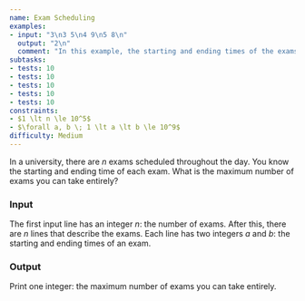 ```yaml
---
name: Exam Scheduling
examples:
- input: "3\n3 5\n4 9\n5 8\n"
  output: "2\n"
  comment: "In this example, the starting and ending times of the exams are:\n```\n3 5\n4 9\n5 8\n```\nYou can take the first and third exams entirely, as they do not overlap. The first exam is from 3 to 5, and the third exam is from 5 to 8. Thus, the maximum number of exams you can take entirely is 2.\n"
subtasks:
- tests: 10
- tests: 10
- tests: 10
- tests: 10
- tests: 10
constraints:
- $1 \lt n \le 10^5$
- $\forall a, b \; 1 \lt a \lt b \le 10^9$
difficulty: Medium
---
```


In a university, there are $n$ exams scheduled throughout the day. You know the starting and ending time of each exam. What is the maximum number of exams you can take entirely?

### Input

The first input line has an integer $n$: the number of exams.
After this, there are $n$ lines that describe the exams. Each line has two integers $a$ and $b$: the starting and ending times of an exam.

### Output

Print one integer: the maximum number of exams you can take entirely.

